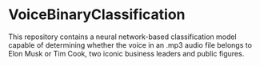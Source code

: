 # VoiceBinaryClassification
This repository contains a neural network-based classification model capable of determining whether the voice in an .mp3 audio file belongs to Elon Musk or Tim Cook, two iconic business leaders and public figures.
